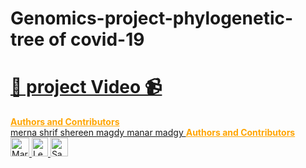 # Genomics-project-phylogenetic-tree of covid-19
# [📌 project Video 📹]( https://youtu.be/fTSap9grXgU)
<a style="color:#FFA500" href="http://blog.biocision.com/contributors/" title=" Contributors">
  <strong>Authors and Contributors</strong>
</a><br />
<a href="https://github.com/Mernashrif">merna shrif
</a>
<a href="https://github.com/shereenmagdy">
  shereen magdy
<a href="https://github.com/ManarMagdy99">
 manar madgy
</a>

<a style="color:#FFA500" href="http://blog.biocision.com/contributors/" title="Authors and Contributors">
  <strong>Authors and Contributors</strong>
</a><br />
<a href="http://blog.biocision.com/contributors">
  <img class="alignleft  wp-image-6001" title="Maria Thompson" src="http://blog.biocision.com/wp-content/uploads/2012/12/MThompson1-150x150.jpg" alt="Maria Thompson" width="30" height="30" />
</a>
<a href="http://blog.biocision.com/contributors">
  <img class="alignleft  wp-image-6003" title="Lea Scheppke" src="http://blog.biocision.com/wp-content/uploads/2012/12/Lea_Scheppke.jpg" alt="Lea Scheppke" width="26" height="30" />
</a>
<a href="https://github.com/ManarMagdy99">
  <img class="alignleft  wp-image-6003" title="manar madgy" src="https://avatars.githubusercontent.com/u/101019557?v=4" alt="Sandeep Pingle" width="28" height="30" />
</a>

